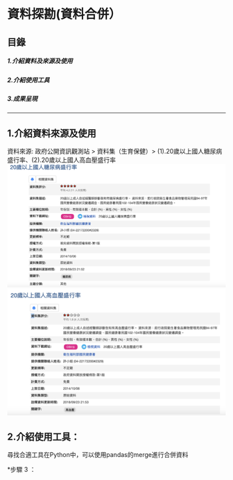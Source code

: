 # 資料探勘(資料合併）
 ## 目錄
  ##### 1.介紹資料及來源及使用
  ##### 2.介紹使用工具
  ##### 3.成果呈現
  
______________________________

## 1.介紹資料來源及使用


資料來源:
政府公開資訊觀測站 > 資料集（生育保健）> (1).20歲以上國人糖尿病盛行率、(2).20歲以上國人高血壓盛行率
![image](https://github.com/a10130716/learning_Note/blob/master/%E7%B3%96%E5%B0%BF%E7%97%85.png)
![image](https://github.com/a10130716/learning_Note/blob/master/%E8%A1%80%E5%A3%93.png)
## 2.介紹使用工具：
尋找合適工具在Python中，可以使用pandas的merge進行合併資料


*步驟 3 ：
